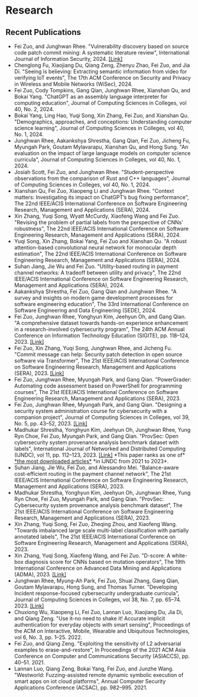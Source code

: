 # Research

## Recent Publications

<ul>

<li> Fei Zuo, and Junghwan Rhee. "Vulnerability discovery based on source code patch commit mining: A systematic literature review", International Journal of Information Security, 2024. <a href="https://github.com/fzuo/Patch-Commits-Study/blob/master/papers/patch_commit_mining_review.pdf">[Link]</a>

<li> Chenglong Fu, Xiaojiang Du, Qiang Zeng, Zhenyu Zhao, Fei Zuo, and Jia Di. "Seeing is believing: Extracting semantic information from video for verifying IoT events", The 17th ACM Conference on Security and Privacy in Wireless and Mobile Networks (WiSec), 2024.

<li> Fei Zuo, Cody Tompkins, Gang Qian, Junghwan Rhee, Xianshan Qu, and Bokai Yang. "ChatGPT as an assembly language interpreter for computing education", Journal of Computing Sciences in Colleges, vol 40, No. 2, 2024.

<li> Bokai Yang, Ling Hao, Yuqi Song, Xin Zhang, Fei Zuo, and Xianshan Qu. "Demographics, approaches, and conceptions: Understanding computer science learning", Journal of Computing Sciences in Colleges, vol 40, No. 1, 2024.

<li> Junghwan Rhee, Aakankshya Shrestha, Gang Qian, Fei Zuo, Jicheng Fu, Myungah Park, Goutam Mylavarapu, Xianshan Qu, and Hong Sung. "An evaluation on the impact of large language models on computer science curricula", Journal of Computing Sciences in Colleges, vol 40, No. 1, 2024.

<li> Josiah Scott, Fei Zuo, and Junghwan Rhee. "Student-perspective observations from the comparison of Rust and C++ languages", Journal of Computing Sciences in Colleges, vol 40, No. 1, 2024.

<li> Xianshan Qu, Fei Zuo, Xiaopeng Li and Junghwan Rhee. "Context matters: Investigating its impact on ChatGPT’s bug fixing performance", The 22nd IEEE/ACIS International Conference on Software Engineering Research, Management and Applications (SERA), 2024.

<li> Xin Zhang, Yuqi Song, Wyatt McCurdy, Xiaofeng Wang and Fei Zuo. "Revising the problem of partial labels from the perspective of CNNs' robustness", The 22nd IEEE/ACIS International Conference on Software Engineering Research, Management and Applications (SERA), 2024.

<li> Yuqi Song, Xin Zhang, Bokai Yang, Fei Zuo and Xianshan Qu. "A robust attention-based convolutional neural network for monocular depth estimation", The 22nd IEEE/ACIS International Conference on Software Engineering Research, Management and Applications (SERA), 2024.

<li> Suhan Jiang, Jie Wu and Fei Zuo. "Utility-based routing in payment channel networks: A tradeoff between utility and privacy", The 22nd IEEE/ACIS International Conference on Software Engineering Research, Management and Applications (SERA), 2024.

<li> Aakankshya Shrestha, Fei Zuo, Gang Qian and Junghwan Rhee.	"A survey and insights on modern game development processes for software engineering education", The 33rd International Conference on Software Engineering and Data Engineering (SEDE), 2024.

<li> Fei Zuo, Junghwan Rhee, Yonghyun Kim, Jeehyun Oh, and Gang Qian. "A comprehensive dataset towards hands-on experience enhancement in a research-involved cybersecurity program", The 24th ACM Annual Conference on Information Technology Education (SIGITE), pp. 118–124, 2023. <a href="https://dl.acm.org/doi/10.1145/3585059.3611416">[Link]</a>

<li> Fei Zuo, Xin Zhang, Yuqi Song, Junghwan Rhee, and Jicheng Fu. "Commit message can help: Security patch detection in open source software via Transformer", The 21st IEEE/ACIS International Conference on Software Engineering Research, Management and Applications (SERA), 2023. <a href="https://github.com/fzuo/Patch-Commits-Study/blob/master/papers/Commit_Message_Can_Help.pdf">[Link]</a>

<li> Fei Zuo, Junghwan Rhee, Myungah Park, and Gang Qian. "PowerGrader: Automating code assessment based on PowerShell for programming courses", The 21st IEEE/ACIS International Conference on Software Engineering Research, Management and Applications (SERA), 2023.

<li> Fei Zuo, Junghwan Rhee, Myungah Park, and Gang Qian. "Designing a security system administration course for cybersecurity with a companion project", Journal of Computing Sciences in Colleges, vol 39, No. 5, pp. 43–52, 2023. <a href="https://dl.acm.org/doi/pdf/10.5555/3637068.3637072">[Link]</a>

<li> Madhukar Shrestha, Yonghyun Kim, Jeehyun Oh, Junghwan Rhee, Yung Ryn Choe, Fei Zuo, Myungah Park, and Gang Qian. "ProvSec: Open cybersecurity system provenance analysis benchmark dataset with labels", International Journal of Networked and Distributed Computing (IJNDC), vol 11, pp. 112–123, 2023. <a href="https://link.springer.com/article/10.1007/s44227-023-00014-9">[Link]</a> *This paper ranks as one of* <a href="
https://link.springer.com/journal/44227/updates/27329374">*the most downloaded articles*</a> *in IJNDC from 2021 to 2023*.

<li> Suhan Jiang, Jie Wu, Fei Zuo, and Alessandro Mei. "Balance-aware cost-efficient routing in the payment channel network", The 21st IEEE/ACIS International Conference on Software Engineering Research, Management and Applications (SERA), 2023.

<li> Madhukar Shrestha, Yonghyun Kim, Jeehyun Oh, Junghwan Rhee, Yung Ryn Choe, Fei Zuo, Myungah Park, and Gang Qian. "ProvSec: Cybersecurity system provenance analysis benchmark dataset", The 21st IEEE/ACIS International Conference on Software Engineering Research, Management and Applications (SERA), 2023.

<li> Xin Zhang, Yuqi Song, Fei Zuo, Zheqing Zhou, and Xiaofeng Wang. "Towards imbalanced large scale multi-label classification with partially annotated labels", The 21st IEEE/ACIS International Conference on Software Engineering Research, Management and Applications (SERA), 2023.

<li> Xin Zhang, Yuqi Song, Xiaofeng Wang, and Fei Zuo. "D-score: A white-box diagnosis score for CNNs based on mutation operators", The 19th International Conference on Advanced Data Mining and Applications (ADMA), 2023. <a href="https://link.springer.com/chapter/10.1007/978-3-031-46677-9_24">[Link]</a>

<li> Junghwan Rhee, Myung-Ah Park, Fei Zuo, Shuai Zhang, Gang Qian, Goutam Mylavarapu, Hong Sung, and Thomas Turner. "Developing Incident response-focused cybersecurity undergraduate curricula", Journal of Computing Sciences in Colleges, vol 38, No. 7, pp. 65–74. 2023. <a href="https://dl.acm.org/doi/pdf/10.5555/3606431.3606438">[Link]</a>

<li> Chuxiong Wu, Xiaopeng Li, Fei Zuo, Lannan Luo, Xiaojiang Du, Jia Di, and Qiang Zeng. "Use it-no need to shake it! Accurate implicit authentication for everyday objects with smart sensing", Proceedings of the ACM on Interactive, Mobile, Wearable and Ubiquitous Technologies, vol 6, No. 3, pp. 1–25. 2022.

<li> Fei Zuo, and Qiang Zeng. "Exploiting the sensitivity of L2 adversarial examples to erase-and-restore", In Proceedings of the 2021 ACM Asia Conference on Computer and Communications Security (ASIACCS), pp. 40–51. 2021.

<li> Lannan Luo, Qiang Zeng, Bokai Yang, Fei Zuo, and Junzhe Wang. "Westworld: Fuzzing-assisted remote dynamic symbolic execution of smart apps on iot cloud platforms", Annual Computer Security Applications Conference (ACSAC), pp. 982–995. 2021.

</ul>